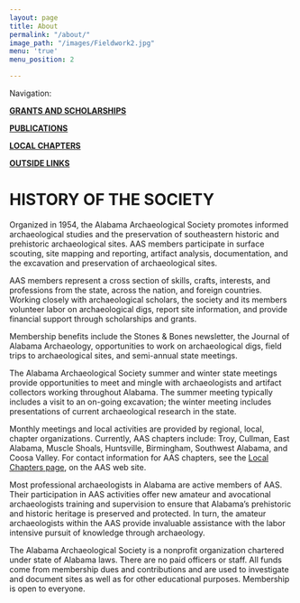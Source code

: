```yaml
---
layout: page
title: About
permalink: "/about/"
image_path: "/images/Fieldwork2.jpg"
menu: 'true'
menu_position: 2

---
```

Navigation:

[**GRANTS AND SCHOLARSHIPS**](/grants/)

[**PUBLICATIONS**](/publications/)

[**LOCAL CHAPTERS**](/local-chapters/)

[**OUTSIDE LINKS**](/links/)

# HISTORY OF THE SOCIETY

Organized in 1954, the Alabama Archaeological Society promotes informed archaeological studies and the preservation of southeastern historic and prehistoric archaeological sites. AAS members participate in surface scouting, site mapping and reporting, artifact analysis, documentation, and the excavation and preservation of archaeological sites.

AAS members represent a cross section of skills, crafts, interests, and professions from the state, across the nation, and foreign countries. Working closely with archaeological scholars, the society and its members volunteer labor on archaeological digs, report site information, and provide financial support through scholarships and grants.

Membership benefits include the Stones & Bones newsletter, the Journal of Alabama Archaeology, opportunities to work on archaeological digs, field trips to archaeological sites, and semi-annual state meetings.

The Alabama Archaeological Society summer and winter state meetings provide opportunities to meet and mingle with archaeologists and artifact collectors working throughout Alabama. The summer meeting typically includes a visit to an on-going excavation; the winter meeting includes presentations of current archaeological research in the state.

Monthly meetings and local activities are provided by regional, local, chapter organizations. Currently, AAS chapters include: Troy, Cullman, East Alabama, Muscle Shoals, Huntsville, Birmingham, Southwest Alabama, and Coosa Valley. For contact information for AAS chapters, see the [Local Chapters page](/local-chapters/), on the AAS web site.

Most professional archaeologists in Alabama are active members of AAS. Their participation in AAS activities offer new amateur and avocational archaeologists training and supervision to ensure that Alabama’s prehistoric and historic heritage is preserved and protected. In turn, the amateur archaeologists within the AAS provide invaluable assistance with the labor intensive pursuit of knowledge through archaeology.

The Alabama Archaeological Society is a nonprofit organization chartered under state of Alabama laws. There are no paid officers or staff. All funds come from membership dues and contributions and are used to investigate and document sites as well as for other educational purposes. Membership is open to everyone.
